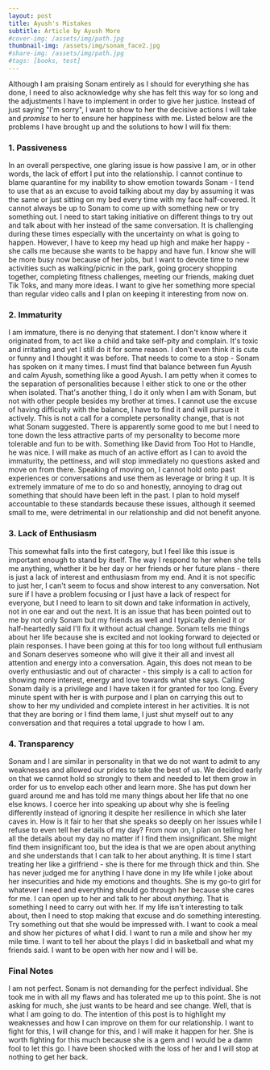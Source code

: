 ```yaml
---
layout: post
title: Ayush's Mistakes
subtitle: Article by Ayush More
#cover-img: /assets/img/path.jpg
thumbnail-img: /assets/img/sonam_face2.jpg
#share-img: /assets/img/path.jpg
#tags: [books, test]
---
```


Although I am praising Sonam entirely as I should for everything she has done, I need to also acknowledge why she has felt this way for so long and the adjustments I have to implement in order to give her justice. Instead of just saying "I'm sorry", I want to show to her the decisive actions I will take and *promise* to her to ensure her happiness with me. Listed below are the problems I have brought up and the solutions to how I will fix them:

### 1. Passiveness 

In an overall perspective, one glaring issue is how passive I am, or in other words, the lack of effort I put into the relationship. I cannot continue to blame quarantine for my inability to show emotion towards Sonam - I tend to use that as an excuse to avoid talking about my day by assuming it was the same or just sitting on my bed every time with my face half-covered. It cannot always be up to Sonam to come up with something new or try something out. I need to start taking initiative on different things to try out and talk about with her instead of the same conversation. It is challenging during these times especially with the uncertainty on what is going to happen. However, I have to keep my head up high and make her happy - she calls me because she wants to be happy and have fun. I know she will be more busy now because of her jobs, but I want to devote time to new activities such as walking/picnic in the park, going grocery shopping together, completing fitness challenges, meeting our friends, making duet Tik Toks, and many more ideas. I want to give her something more special than regular video calls and I plan on keeping it interesting from now on. 


### 2. Immaturity

I am immature, there is no denying that statement. I don't know where it originated from, to act like a child and take self-pity and complain. It's toxic and irritating and yet I still do it for some reason. I don't even think it is cute or funny and I thought it was before. That needs to come to a stop - Sonam has spoken on it many times. I must find that balance between fun Ayush and calm Ayush, something like a good Ayush. I am petty when it comes to the separation of personalities because I either stick to one or the other when isolated. That's another thing, I do it only when I am with Sonam, but not with other people besides my brother at times. I cannot use the excuse of having difficulty with the balance, I have to find it and will pursue it actively. This is not a call for a complete personality change, that is not what Sonam suggested. There is apparently some good to me but I need to tone down the less attractive parts of my personality to become more tolerable and fun to be with. Something like David from Too Hot to Handle, he was nice. I will make as much of an active effort as I can to avoid the immaturity, the pettiness, and will stop immediately no questions asked and move on from there. Speaking of moving on, I cannot hold onto past experiences or conversations and use them as leverage or bring it up. It is extremely immature of me to do so and honestly, annoying to drag out something that should have been left in the past. I plan to hold myself accountable to these standards because these issues, although it seemed small to me, were detrimental in our relationship and did not benefit anyone. 


### 3. Lack of Enthusiasm

This somewhat falls into the first category, but I feel like this issue is important enough to stand by itself. The way I respond to her when she tells me anything, whether it be her day or her friends or her future plans - there is just a lack of interest and enthusiasm from my end. And it is not specific to just her, I can't seem to focus and show interest to any conversation. Not sure if I have a problem focusing or I just have a lack of respect for everyone, but I need to learn to sit down and take information in actively, not in one ear and out the next. It is an issue that has been pointed out to me by not only Sonam but my friends as well and I typically denied it or half-heartedly said I'll fix it without actual change. Sonam tells me things about her life because she is excited and not looking forward to dejected or plain responses. I have been going at this for too long without full enthusiam and Sonam deserves someone who will give it their all and invest all attention and energy into a conversation. Again, this does not mean to be overly enthusiastic and out of character - this simply is a call to action for showing more interest, energy and love towards what she says. Calling Sonam daily is a privilege and I have taken it for granted for too long. Every minute spent with her is with purpose and I plan on carrying this out to show to her my undivided and complete interest in her activities. It is not that they are boring or I find them lame, I just shut myself out to any conversation and that requires a total upgrade to how I am. 


### 4. Transparency 

Sonam and I are similar in personality in that we do not want to admit to any weaknesses and allowed our prides to take the best of us. We decided early on that we cannot hold so strongly to them and needed to let them grow in order for us to envelop each other and learn more. She has put down her guard around me and has told me many things about her life that no one else knows. I coerce her into speaking up about why she is feeling differently instead of ignoring it despite her resilience in which she later caves in. How is it fair to her that she speaks so deeply on her issues while I refuse to even tell her details of my day? From now on, I plan on telling her all the details about my day no matter if I find them insignificant. She might find them insignificant too, but the idea is that we are open about anything and she understands that I can talk to her about anything. It is time I start treating her like a girlfriend - she is there for me through thick and thin. She has never judged me for anything I have done in my life while I joke about her insecurities and hide my emotions and thoughts. She is my go-to girl for whatever I need and everything should go through her because she cares for me. I can open up to her and talk to her about *anything*. That is something I need to carry out with her. If my life isn't interesting to talk about, then I need to stop making that excuse and do something interesting. Try something out that she would be impressed with. I want to cook a meal and show her pictures of what I did. I want to run a mile and show her my mile time. I want to tell her about the plays I did in basketball and what my friends said. I want to be open with her now and I will be. 


### Final Notes

I am not perfect. Sonam is not demanding for the perfect individual. She took me in with all my flaws and has tolerated me up to this point. She is not asking for much, she just wants to be heard and see change. Well, that is what I am going to do. The intention of this post is to highlight my weaknesses and how I can improve on them for our relationship. I want to fight for this, I will change for this, and I will make it happen for her. She is worth fighting for this much because she is a gem and I would be a damn fool to let this go. I have been shocked with the loss of her and I will stop at nothing to get her back. 
